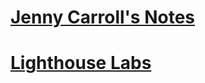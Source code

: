 # [Jenny Carroll's Notes](https://github.com/JennyCarroll)

<!-- (This is an H1 header (largest)) -->

<!-- ###### this is an H6 header (smallest) -->
<!-- [Link Text](URL) -->

# [Lighthouse Labs](https://www.lighthouselabs.ca/en/web-development-bootcamp?gclid=Cj0KCQiA54KfBhCKARIsAJzSrdrZWVHxW89zrcHiRLlbf0peFmnBMWKrvQ9p4jNmGhot06kX201zpkYaAlrHEALw_wcB)
